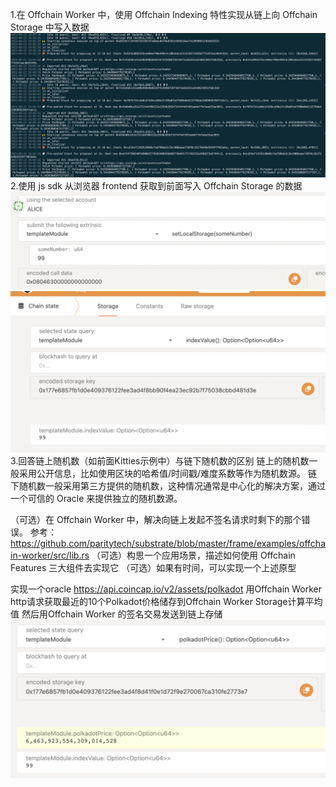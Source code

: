 

1.在 Offchain Worker 中，使用 Offchain Indexing 特性实现从链上向 Offchain Storage 中写入数据
![image](https://github.com/sevenshi/substrate_study/blob/main/offchain-worker/WX20220922-160320%402x.png)
2.使用 js sdk 从浏览器 frontend 获取到前面写入 Offchain Storage 的数据
![image](https://github.com/sevenshi/substrate_study/blob/main/offchain-worker/WX20220924-211756@2x.png)
![image](https://github.com/sevenshi/substrate_study/blob/main/offchain-worker/WX20220924-211830@2x.png)
3.回答链上随机数（如前面Kitties示例中）与链下随机数的区别
链上的随机数一般采用公开信息，比如使用区块的哈希值/时间戳/难度系数等作为随机数源。
链下随机数一般采用第三方提供的随机数，这种情况通常是中心化的解决方案，通过一个可信的 Oracle 来提供独立的随机数源。




（可选）在 Offchain Worker 中，解决向链上发起不签名请求时剩下的那个错误。
参考：https://github.com/paritytech/substrate/blob/master/frame/examples/offchain-worker/src/lib.rs
（可选）构思一个应用场景，描述如何使用 Offchain Features 三大组件去实现它
（可选）如果有时间，可以实现一个上述原型

实现一个oracle
https://api.coincap.io/v2/assets/polkadot
用Offchain Worker http请求获取最近的10个Polkadot价格储存到Offchain Worker Storage计算平均值
然后用Offchain  Worker 的签名交易发送到链上存储
![image](https://github.com/sevenshi/substrate_study/blob/main/offchain-worker/WX20220924-211856@2x.png)